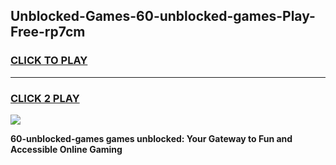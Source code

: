 
## Unblocked-Games-60-unblocked-games-Play-Free-rp7cm
<h3>
<a href="https://premium76.site?title=60-unblocked-games&ref=18A1">CLICK TO PLAY</a></h3>
<hr>

<h3>
<a href="https://premium76.site?title=60-unblocked-games&ref=18A1">CLICK 2 PLAY</a>
  
</h3>

<a href="https://premium76.site?title=60-unblocked-games&ref=18A1"><img src="https://clearcache.store/games.png"></a>


**60-unblocked-games games unblocked: Your Gateway to Fun and Accessible Online Gaming**
